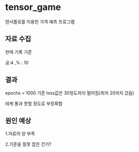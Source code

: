 # tensor_game
텐서플로를 이용한 가격 예측 프로그램



## 자료 수집

판매 기록 기준

공:4 ,% : 10


## 결과

epochs = 1000 기준 loss값은 30정도까지 떨어짐(최저 20까지 갔음)

테케 통과 못할 정도로 부정확함


## 원인 예상

1.자료의 양 부족


2.기준을 잘못 잡은 건가?
